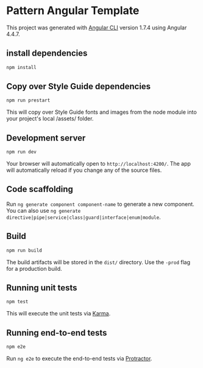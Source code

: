 # Pattern Angular Template

This project was generated with [Angular CLI](https://github.com/angular/angular-cli) version 1.7.4 using Angular 4.4.7.

## install dependencies
``` bash
npm install
```

## Copy over Style Guide dependencies

``` bash
npm run prestart
```
This will copy over Style Guide fonts and images from the node module into your project's local /assets/ folder.

## Development server

``` bash
npm run dev
```
Your browser will automatically open to `http://localhost:4200/`. The app will automatically reload if you change any of the source files.

## Code scaffolding

Run `ng generate component component-name` to generate a new component. You can also use `ng generate directive|pipe|service|class|guard|interface|enum|module`.

## Build
``` bash
npm run build
```
The build artifacts will be stored in the `dist/` directory. Use the `-prod` flag for a production build.

## Running unit tests
``` bash
npm test
```
This will execute the unit tests via [Karma](https://karma-runner.github.io).

## Running end-to-end tests
``` bash
npm e2e
```
Run `ng e2e` to execute the end-to-end tests via [Protractor](http://www.protractortest.org/).